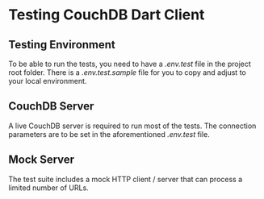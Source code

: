 # Testing CouchDB Dart Client

## Testing Environment

To be able to run the tests, you need to have a _.env.test_ file in the project
root folder. There is a _.env.test.sample_ file for you to copy and adjust to your
local environment.

## CouchDB Server

A live CouchDB server is required to run most of the tests. The connection parameters
are to be set in the aforementioned _.env.test_ file.

## Mock Server

The test suite includes a mock HTTP client / server that can process a limited
number of URLs.
